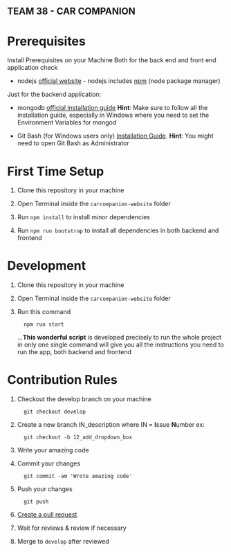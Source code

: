 ## TEAM 38 - CAR COMPANION

# Prerequisites

Install Prerequisites on your Machine
Both for the back end and front end application check

- nodejs [official website](https://nodejs.org/en/) - nodejs includes [npm](https://www.npmjs.com/) (node package manager)

Just for the backend application:

- mongodb [official installation guide](https://docs.mongodb.org/manual/administration/install-community/) **Hint**: Make sure to follow all the installation guide, especially in Windows where you need to set the Environment Variables for mongod

- Git Bash (for Windows users only) [Installation Guide](https://gitforwindows.org/). **Hint**: You might need to open Git Bash as Administrator

# First Time Setup

1. Clone this repository in your machine

2. Open Terminal inside the `carcompanion-website` folder

3. Run `npm install` to install minor dependencies

4. Run `npm run bootstrap` to install all dependencies in both backend and frontend

# Development

1. Clone this repository in your machine

2. Open Terminal inside the `carcompanion-website` folder

3. Run this command
   ```
     npm run start
   ```
   ...**This wonderful script** is developed precisely to run the whole project in only one single command will give you all the instructions you need to run the app, both backend and frontend

# Contribution Rules

1. Checkout the develop branch on your machine

   ```
     git checkout develop
   ```

2. Create a new branch IN_description where IN = **I**ssue **N**umber ex:
   ```
     git checkout -b 12_add_dropdown_box
   ```
3. Write your amazing code

4. Commit your changes

   ```
     git commit -am 'Wrote amazing code'
   ```

5. Push your changes
   ```
     git push
   ```
6. [Create a pull request](https://github.com/ndricimrr/carcompanion-website/compare?expand=1)

7. Wait for reviews & review if necessary

8. Merge to `develop` after reviewed
